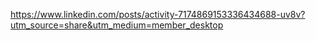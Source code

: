 https://www.linkedin.com/posts/activity-7174869153336434688-uv8v?utm_source=share&utm_medium=member_desktop
